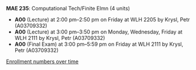 **MAE 235**: Computational Tech/Finite Elmn (4 units)

- **A00** (Lecture) at 2:00 pm–2:50 pm on Friday at WLH 2205 by Krysl, Petr (A03709332)
- **A00** (Lecture) at 3:00 pm–3:50 pm on Monday, Wednesday, Friday at WLH 2111 by Krysl, Petr (A03709332)
- **A00** (Final Exam) at 3:00 pm–5:59 pm on Friday at WLH 2111 by Krysl, Petr (A03709332)

[Enrollment numbers over time](./MAE235.tsv)
